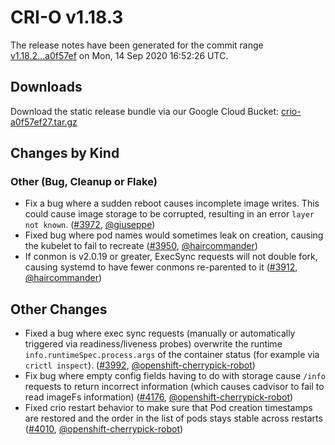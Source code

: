 # CRI-O v1.18.3

The release notes have been generated for the commit range
[v1.18.2...a0f57ef](https://github.com/cri-o/cri-o/compare/v1.18.2...a0f57ef27cf9197a926330ef675aa534ceb1ff5a) on Mon, 14 Sep 2020 16:52:26 UTC.

## Downloads

Download the static release bundle via our Google Cloud Bucket:
[crio-a0f57ef27.tar.gz][0]

[0]: https://storage.googleapis.com/k8s-conform-cri-o/artifacts/crio-a0f57ef27.tar.gz

## Changes by Kind

### Other (Bug, Cleanup or Flake)

- Fix a bug where a sudden reboot causes incomplete image writes. This could cause image storage to be corrupted, resulting in an error `layer not known`. ([#3972](https://github.com/cri-o/cri-o/pull/3972), [@giuseppe](https://github.com/giuseppe))
- Fixed bug where pod names would sometimes leak on creation, causing the kubelet to fail to recreate ([#3950](https://github.com/cri-o/cri-o/pull/3950), [@haircommander](https://github.com/haircommander))
- If conmon is v2.0.19 or greater, ExecSync requests will not double fork, causing systemd to have fewer conmons re-parented to it ([#3912](https://github.com/cri-o/cri-o/pull/3912), [@haircommander](https://github.com/haircommander))



## Other Changes

- Fixed a bug where exec sync requests (manually or automatically triggered via readiness/liveness probes) overwrite
    the runtime `info.runtimeSpec.process.args` of the container status (for example via `crictl inspect`). ([#3992](https://github.com/cri-o/cri-o/pull/3992), [@openshift-cherrypick-robot](https://github.com/openshift-cherrypick-robot))
- Fix bug where empty config fields having to do with storage cause `/info` requests to return incorrect information (which causes cadvisor to fail to read imageFs information) ([#4176](https://github.com/cri-o/cri-o/pull/4176), [@openshift-cherrypick-robot](https://github.com/openshift-cherrypick-robot))
- Fixed crio restart behavior to make sure that Pod creation timestamps are restored and the order in the list of pods stays stable across restarts ([#4010](https://github.com/cri-o/cri-o/pull/4010), [@openshift-cherrypick-robot](https://github.com/openshift-cherrypick-robot))